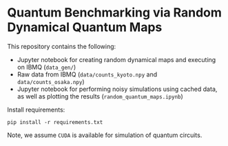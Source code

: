 # Quantum Benchmarking via Random Dynamical Quantum Maps

This repository contains the following:
- Jupyter notebook for creating random dynamical maps and executing on IBMQ (`data_gen/`)
- Raw data from IBMQ (`data/counts_kyoto.npy` and 
`data/counts_osaka.npy`)
- Jupyter notebook for performing noisy simulations using cached data, as well as plotting the results (`random_quantum_maps.ipynb`)

Install requirements:
```
pip install -r requirements.txt
```

Note, we assume `CUDA` is available for simulation of quantum circuits.
